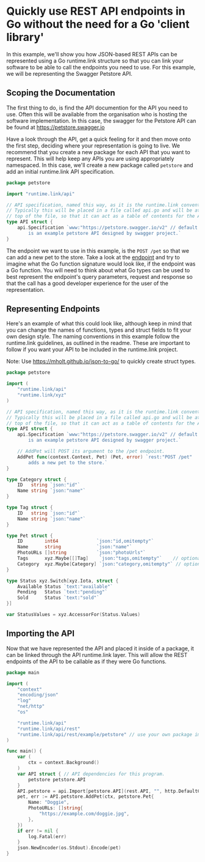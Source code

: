 # Quickly use REST API endpoints in Go without the need for a Go 'client library'

In this example, we'll show you how JSON-based REST APIs can be represented
using a Go runtime.link structure so that you can link your software to be
able to call the endpoints you need to use. For this example, we will be
representing the Swagger Petstore API.

## Scoping the Documentation

The first thing to do, is find the API documention for the API you need to
use. Often this will be available from the organisation who is hosting the
software implementation. In this case, the swagger for the Petstore API
can be found at https://petstore.swagger.io

Have a look through the API, get a quick feeling for it and then move onto
the first step, deciding where your representation is going to live. We 
recommend that you create a new package for each API that you want to
represent. This will help keep any APIs you are using appropriately
namespaced. In this case, we'll create a new package called `petstore`
and add an initial runtime.link API specification.

```go
package petstore

import "runtime.link/api"

// API specification, named this way, as it is the runtime.link convention.
// Typically this will be placed in a file called api.go and will be at the
// top of the file, so that it can act as a table of contents for the API.
type API struct {
	api.Specification `www:"https://petstore.swagger.io/v2" // default host name, can be overriden on import.
        is an example petstore API designed by swagger project.`
}
```

The endpoint we want to use in this example, is the `POST /pet` so that we
can add a new pet to the store. Take a look at the [endpoint](https://petstore.swagger.io/#/pet/addPet)
and try to imagine what the Go function signature would look like, if the
endpoint was a Go function. You will need to think about what Go types
can be used to best represent the endpoint's query parameters, request 
and response so that the call has a good developer experience for the 
user of the representation.

## Representing Endpoints

Here's an example of what this could look like, although keep in mind that
you can change the names of functions, types and struct fields to fit
your own design style. The naming conventions in this example follow the
runtime.link guidelines, as outlined in the readme. These are important 
to follow if you want your API to be included in the runtime.link project.

Note: Use https://mholt.github.io/json-to-go/ to quickly create struct types.

```go
package petstore

import (
	"runtime.link/api"
	"runtime.link/xyz"
)

// API specification, named this way, as it is the runtime.link convention.
// Typically this will be placed in a file called api.go and will be at the
// top of the file, so that it can act as a table of contents for the API.
type API struct {
	api.Specification `www:"https://petstore.swagger.io/v2" // default host name, can be overriden on import.
		is an example petstore API designed by swagger project.`

	// AddPet will POST its argument to the /pet endpoint.
	AddPet func(context.Context, Pet) (Pet, error) `rest:"POST /pet"
		adds a new pet to the store.`
}

type Category struct {
	ID   string `json:"id"`
	Name string `json:"name"`
}

type Tag struct {
	ID   string `json:"id"`
	Name string `json:"name"`
}

type Pet struct {
	ID        int64              `json:"id,omitempty"`
	Name      string             `json:"name"`
	PhotoURLs []string           `json:"photoUrls"`
	Tags      xyz.Maybe[[]Tag]    `json:"tags,omitempty"` 	 // optional
	Category  xyz.Maybe[Category] `json:"category,omitempty"` // optional
}

type Status xyz.Switch[xyz.Iota, struct {
	Available Status `text:"available"`
	Pending   Status `text:"pending"`
	Sold      Status `text:"sold"`
}]

var StatusValues = xyz.AccessorFor(Status.Values)

```

## Importing the API

Now that we have represented the API and placed it inside of a package, 
it can be linked through the API runtime.link layer. This will allow
the REST endpoints of the API to be callable as if they were Go functions.

```go
package main

import (
	"context"
	"encoding/json"
	"log"
	"net/http"
	"os"

	"runtime.link/api"
	"runtime.link/api/rest"
	"runtime.link/api/rest/example/petstore" // use your own package import path here.
)

func main() {
	var (
		ctx = context.Background()
	)
	var API struct { // API dependencies for this program.
		petstore petstore.API
	}
	API.petstore = api.Import[petstore.API](rest.API, "", http.DefaultClient)
	pet, err := API.petstore.AddPet(ctx, petstore.Pet{
		Name: "Doggie",
		PhotoURLs: []string{
			"https://example.com/doggie.jpg",
		},
	})
	if err != nil {
		log.Fatal(err)
	}
	json.NewEncoder(os.Stdout).Encode(pet)
}
```